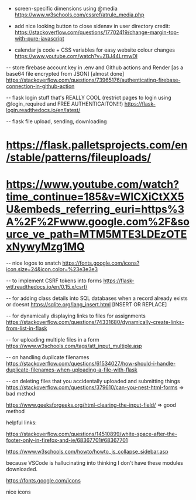 <!-- some pages have page-specific styling to prevent stylesheet bloat -->

- screen-specific dimensions using @media
https://www.w3schools.com/cssref/atrule_media.php


- add nice looking button to close sidenav in user directory
credit: https://stackoverflow.com/questions/17702419/change-margin-top-with-pure-javascript


- calendar js code + CSS variables for easy website colour changes
https://www.youtube.com/watch?v=ZBJ44LrmwDI


-- store firebase account key in .env and Github actions and Render [as a base64 file encrypted from JSON] [almost done]
https://stackoverflow.com/questions/73965176/authenticating-firebase-connection-in-github-action


-- flask login stuff that's REALLY COOL (restrict pages to login using @login_required and FREE AUTHENTICAITON!!!)
https://flask-login.readthedocs.io/en/latest/

-- flask file upload, sending, downloading
# https://flask.palletsprojects.com/en/stable/patterns/fileuploads/
# https://www.youtube.com/watch?time_continue=185&v=WICXiCtXX5U&embeds_referring_euri=https%3A%2F%2Fwww.google.com%2F&source_ve_path=MTM5MTE3LDEzOTExNywyMzg1MQ

-- nice logos to snatch
https://fonts.google.com/icons?icon.size=24&icon.color=%23e3e3e3


-- to implement CSRF tokens into forms
https://flask-wtf.readthedocs.io/en/0.15.x/csrf/


-- for adding class details into SQL databases when a record already exists or doesnt
https://sqlite.org/lang_insert.html [INSERT OR REPLACE]


-- for dynamically displaying links to files for assignments
https://stackoverflow.com/questions/74331680/dynamically-create-links-from-list-in-flask

-- for uploading multiple files in a form
https://www.w3schools.com/tags/att_input_multiple.asp

-- on handling duplicate filenames
https://stackoverflow.com/questions/61534027/how-should-i-handle-duplicate-filenames-when-uploading-a-file-with-flask

-- on deleting files that you accidentally uploaded and submitting things
https://stackoverflow.com/questions/379610/can-you-nest-html-forms => bad method

https://www.geeksforgeeks.org/html-clearing-the-input-field/ => good method

helpful links:

https://stackoverflow.com/questions/14510899/white-space-after-the-footer-only-in-firefox-and-ie/68367701#68367701
<!-- Helped fix a Firefox-only issue -->


https://www.w3schools.com/howto/howto_js_collapse_sidebar.asp 
<!-- This one taught me how to move content to the right! -->

because VSCode is hallucinating into thinking I don't have these modules downloaded.



https://fonts.google.com/icons

nice icons